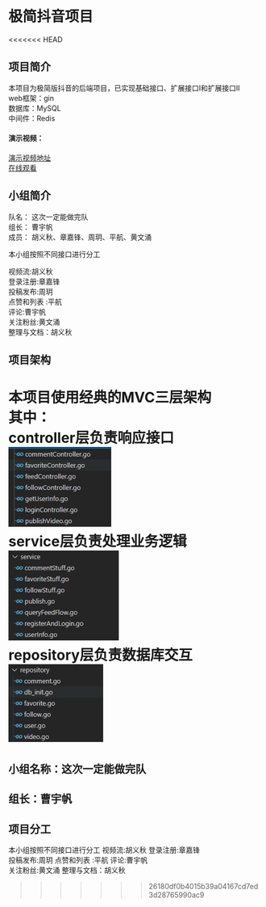 # 极简抖音项目

<<<<<<< HEAD
## 项目简介
本项目为极简版抖音的后端项目，已实现基础接口、扩展接口Ⅰ和扩展接口Ⅱ  
web框架：gin  
数据库：MySQL  
中间件：Redis
#### 演示视频：
[演示视频地址](img/tiktokdemo.mp4)  
[在线观看](http://rcmz8xyya.hd-bkt.clouddn.com/tiktokdemo.mp4)

## 小组简介
队名： 这次一定能做完队  
组长： 曹宇帆  
成员： 胡义秋、章嘉锋、周玥、平航、黄文涌

本小组按照不同接口进行分工

视频流:胡义秋   
登录注册:章嘉锋   
投稿发布:周玥  
点赞和列表 :平航   
评论:曹宇帆  
关注粉丝:黄文涌  
整理与文档：胡义秋



## 项目架构
本项目使用经典的**MVC三层架构**  
其中：  
controller层负责响应接口      
![image](img/controller.png)   
service层负责处理业务逻辑  
![image](img/service.png)      
repository层负责数据库交互    
![image](img/rep.png) 
=======
## 小组名称：这次一定能做完队
## 组长：曹宇帆
## 项目分工
本小组按照不同接口进行分工
视频流:胡义秋 
登录注册:章嘉锋  
投稿发布:周玥 
点赞和列表 :平航 
评论:曹宇帆  
关注粉丝:黄文涌
整理与文档：胡义秋
>>>>>>> 26180df0b4015b39a04167cd7ed3d28765990ac9
